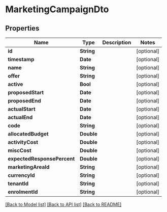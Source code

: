 # MarketingCampaignDto

## Properties
Name | Type | Description | Notes
------------ | ------------- | ------------- | -------------
**id** | **String** |  | [optional] 
**timestamp** | **Date** |  | [optional] 
**name** | **String** |  | [optional] 
**offer** | **String** |  | [optional] 
**active** | **Bool** |  | [optional] 
**proposedStart** | **Date** |  | [optional] 
**proposedEnd** | **Date** |  | [optional] 
**actualStart** | **Date** |  | [optional] 
**actualEnd** | **Date** |  | [optional] 
**code** | **String** |  | [optional] 
**allocatedBudget** | **Double** |  | [optional] 
**activityCost** | **Double** |  | [optional] 
**miscCost** | **Double** |  | [optional] 
**expectedResponsePercent** | **Double** |  | [optional] 
**marketingAreaId** | **String** |  | [optional] 
**currencyId** | **String** |  | [optional] 
**tenantId** | **String** |  | [optional] 
**enrolmentId** | **String** |  | [optional] 

[[Back to Model list]](../README.md#documentation-for-models) [[Back to API list]](../README.md#documentation-for-api-endpoints) [[Back to README]](../README.md)


